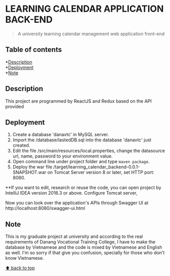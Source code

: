 # LEARNING CALENDAR APPLICATION BACK-END
> A university learning calendar management web application front-end

## Table of contents
*[Description](#description)  
*[Deployment](#deployment)  
*[Note](#note)

## Description
This project are programmed by ReactJS and Redux based on the API provided []()

## Deployment
1. Create a database 'danavtc' in MySQL server.
2. Import the /database/lastedDB.sql into the database 'danavtc' just created.
3. Edit the file /src/main/resources/local.properties, change the datasource url, name, password to your environment value.
4. Open command line under project folder and type `maven package`.
5. Deploy the war file /target/learning_calendar_backend-0.0.1-SNAPSHOT.war on Tomcat Server version 8 or later, set HTTP port: 8080.

**If you want to edit, research or reuse the code, you can open project by IntelliJ IDEA version 2016.3 or above. Configure Tomcat server, 

Now you can look over the application's APIs through Swagger UI at http://localhost:8080/swagger-ui.html

## Note
This is my graduate project at university and according to the real requirements of Danang Vocational Training College,
I have to make the database by Vietnamese and the code is mixed by Vietnamese and English as well.
I'm so sorry if that give you confusion, specially for those who don't know Vietnamese.

[⬆ back to top](#table-of-contents)